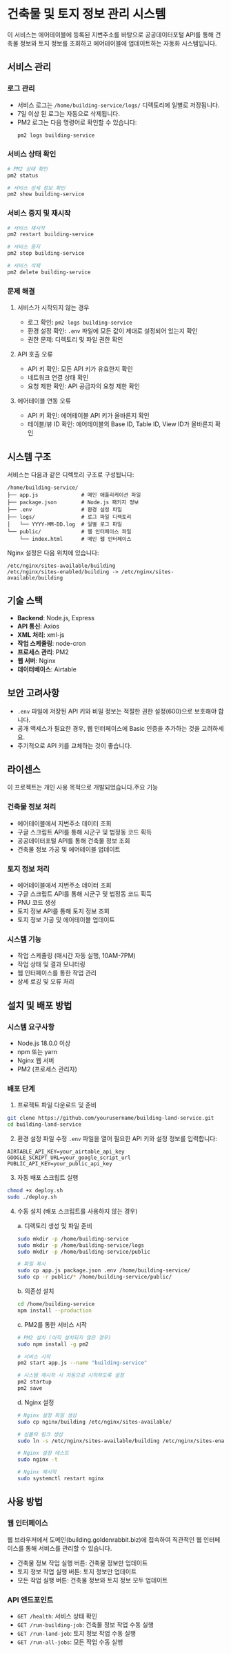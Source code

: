 # 건축물 및 토지 정보 관리 시스템

이 서비스는 에어테이블에 등록된 지번주소를 바탕으로 공공데이터포털 API를 통해 건축물 정보와 토지 정보를 조회하고 에어테이블에 업데이트하는 자동화 시스템입니다.

## 서비스 관리

### 로그 관리
- 서비스 로그는 `/home/building-service/logs/` 디렉토리에 일별로 저장됩니다.
- 7일 이상 된 로그는 자동으로 삭제됩니다.
- PM2 로그는 다음 명령어로 확인할 수 있습니다:
  ```bash
  pm2 logs building-service
  ```

### 서비스 상태 확인
```bash
# PM2 상태 확인
pm2 status

# 서비스 상세 정보 확인
pm2 show building-service
```

### 서비스 중지 및 재시작
```bash
# 서비스 재시작
pm2 restart building-service

# 서비스 중지
pm2 stop building-service

# 서비스 삭제
pm2 delete building-service
```

### 문제 해결

1. 서비스가 시작되지 않는 경우
   - 로그 확인: `pm2 logs building-service`
   - 환경 설정 확인: `.env` 파일에 모든 값이 제대로 설정되어 있는지 확인
   - 권한 문제: 디렉토리 및 파일 권한 확인

2. API 호출 오류
   - API 키 확인: 모든 API 키가 유효한지 확인
   - 네트워크 연결 상태 확인
   - 요청 제한 확인: API 공급자의 요청 제한 확인

3. 에어테이블 연동 오류
   - API 키 확인: 에어테이블 API 키가 올바른지 확인
   - 테이블/뷰 ID 확인: 에어테이블의 Base ID, Table ID, View ID가 올바른지 확인

## 시스템 구조

서비스는 다음과 같은 디렉토리 구조로 구성됩니다:

```
/home/building-service/
├── app.js              # 메인 애플리케이션 파일
├── package.json        # Node.js 패키지 정보
├── .env                # 환경 설정 파일
├── logs/               # 로그 파일 디렉토리
│   └── YYYY-MM-DD.log  # 일별 로그 파일
└── public/             # 웹 인터페이스 파일
    └── index.html      # 메인 웹 인터페이스
```

Nginx 설정은 다음 위치에 있습니다:
```
/etc/nginx/sites-available/building
/etc/nginx/sites-enabled/building -> /etc/nginx/sites-available/building
```

## 기술 스택

- **Backend**: Node.js, Express
- **API 통신**: Axios
- **XML 처리**: xml-js
- **작업 스케줄링**: node-cron
- **프로세스 관리**: PM2
- **웹 서버**: Nginx
- **데이터베이스**: Airtable

## 보안 고려사항

- `.env` 파일에 저장된 API 키와 비밀 정보는 적절한 권한 설정(600)으로 보호해야 합니다.
- 공개 액세스가 필요한 경우, 웹 인터페이스에 Basic 인증을 추가하는 것을 고려하세요.
- 주기적으로 API 키를 교체하는 것이 좋습니다.

## 라이센스

이 프로젝트는 개인 사용 목적으로 개발되었습니다.주요 기능

### 건축물 정보 처리
- 에어테이블에서 지번주소 데이터 조회
- 구글 스크립트 API를 통해 시군구 및 법정동 코드 획득
- 공공데이터포털 API를 통해 건축물 정보 조회
- 건축물 정보 가공 및 에어테이블 업데이트

### 토지 정보 처리
- 에어테이블에서 지번주소 데이터 조회
- 구글 스크립트 API를 통해 시군구 및 법정동 코드 획득
- PNU 코드 생성
- 토지 정보 API를 통해 토지 정보 조회
- 토지 정보 가공 및 에어테이블 업데이트

### 시스템 기능
- 작업 스케줄링 (매시간 자동 실행, 10AM-7PM)
- 작업 상태 및 결과 모니터링
- 웹 인터페이스를 통한 작업 관리
- 상세 로깅 및 오류 처리

## 설치 및 배포 방법

### 시스템 요구사항
- Node.js 18.0.0 이상
- npm 또는 yarn
- Nginx 웹 서버
- PM2 (프로세스 관리자)

### 배포 단계

1. 프로젝트 파일 다운로드 및 준비
```bash
git clone https://github.com/yourusername/building-land-service.git
cd building-land-service
```

2. 환경 설정 파일 수정
`.env` 파일을 열어 필요한 API 키와 설정 정보를 입력합니다:
```
AIRTABLE_API_KEY=your_airtable_api_key
GOOGLE_SCRIPT_URL=your_google_script_url
PUBLIC_API_KEY=your_public_api_key
```

3. 자동 배포 스크립트 실행
```bash
chmod +x deploy.sh
sudo ./deploy.sh
```

4. 수동 설치 (배포 스크립트를 사용하지 않는 경우)

   a. 디렉토리 생성 및 파일 준비
   ```bash
   sudo mkdir -p /home/building-service
   sudo mkdir -p /home/building-service/logs
   sudo mkdir -p /home/building-service/public
   
   # 파일 복사
   sudo cp app.js package.json .env /home/building-service/
   sudo cp -r public/* /home/building-service/public/
   ```

   b. 의존성 설치
   ```bash
   cd /home/building-service
   npm install --production
   ```

   c. PM2를 통한 서비스 시작
   ```bash
   # PM2 설치 (아직 설치되지 않은 경우)
   sudo npm install -g pm2
   
   # 서비스 시작
   pm2 start app.js --name "building-service"
   
   # 시스템 재시작 시 자동으로 시작하도록 설정
   pm2 startup
   pm2 save
   ```

   d. Nginx 설정
   ```bash
   # Nginx 설정 파일 생성
   sudo cp nginx/building /etc/nginx/sites-available/
   
   # 심볼릭 링크 생성
   sudo ln -s /etc/nginx/sites-available/building /etc/nginx/sites-enabled/
   
   # Nginx 설정 테스트
   sudo nginx -t
   
   # Nginx 재시작
   sudo systemctl restart nginx
   ```

## 사용 방법

### 웹 인터페이스
웹 브라우저에서 도메인(building.goldenrabbit.biz)에 접속하여 직관적인 웹 인터페이스를 통해 서비스를 관리할 수 있습니다.

- 건축물 정보 작업 실행 버튼: 건축물 정보만 업데이트
- 토지 정보 작업 실행 버튼: 토지 정보만 업데이트
- 모든 작업 실행 버튼: 건축물 정보와 토지 정보 모두 업데이트

### API 엔드포인트
- `GET /health`: 서비스 상태 확인
- `GET /run-building-job`: 건축물 정보 작업 수동 실행
- `GET /run-land-job`: 토지 정보 작업 수동 실행
- `GET /run-all-jobs`: 모든 작업 수동 실행

## 